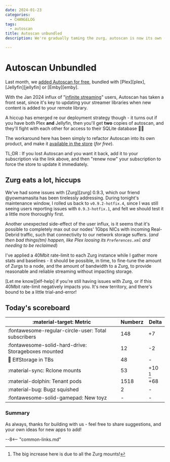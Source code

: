 ```yaml
---
date: 2024-01-23
categories:
  - CHANGELOG
tags:
  - autoscan
title: Autoscan unbundled
description: We're gradually taming the zurg, autoscan is now its own (free) product

---
```

# Autoscan Unbundled

Last month, we [added Autoscan for free](/blog/2023/12/19/introducing-autoscan/), bundled with [Plex][plex], [Jellyfin][jellyfin] or [Emby][emby].

With the Jan 2024 influx of "[infinite streaming](https://elfhosted.com/guides/media/)" users, Autoscan has taken a front seat, since it's key to updating your streamer libraries when new content is added to your remote library.

A hiccup has emerged re our deployment strategy though - it turns out if you have both Plex **and** Jellyfin, then you'll get **two** copies of autoscan, and they'll fight with each other for access to their SQLite database :man_facepalming:

The workaround here has been simply to refactor Autoscan into its own product, and make it [available in the store](https://store.elfhosted.com/product/autoscan) (*for free*).

TL;DR : If you lost Autoscan and you want it back, add it to your subscription via the link above, and then "renew now" your subscription to force the store to update it immediately.

<!-- more -->

## Zurg eats a lot, hiccups

We've had some issues with [Zurg][zurg] 0.9.3, which our friend @yowmamasita has been tirelessly addressing. During tonight's maintenance window, I rolled us back to `v0.9.2-hotfix.4`, since I was still seeing users reporting issues with `0.9.3-hotfix.1`, and felt we should test it a little more thoroughly first.

Another unexpected side-effect of the user influx, is it seems that it's possible to completely max out our nodes' 1Gbps NICs with incoming Real-Debrid traffic, such that connectivity to our network storage suffers. (*and then bad things(tm) happen, like Plex loosing its `Preferences.xml` and needing to be reclaimed*)

I've applied a 40Mbit rate-limit to each Zurg instance while I gather more stats and baselines - it should be possible, in time, to fine-tune the amount of Zurgs to a node, and the amount of bandwidth to a Zurg, to provide reasonable and reliable streaming without impacting storage.

[Let me know][elf-help] if you're still having issues with Zurg, or if this 40Mbit rate-limit negatively impacts you. It's new territory, and there's bound to be a little trial-and-error!

## Today's scoreboard

:material-target: Metric | Numberz | Delta
---------|----------|----------
:fontawesome-regular-circle-user: Total subscribers | 148 | +7
:fontawesome-solid-hard-drive: Storageboxes mounted | 12 | -2
:floppy_disk: ElfStorage in TBs | 48 | -
:material-sync: Rclone mounts | 53 | +10 [^1]
:material-dolphin: Tenant pods | 1518 | +68
:material-bug: Bugz squished | 2 | -
:fontawesome-solid-gamepad: New toyz | - | -

### Summary

As always, thanks for building with us - feel free to share suggestions, and your own ideas for new apps to add!

--8<-- "common-links.md"

[^1]: The big increase here is due to all the Zurg mounts!